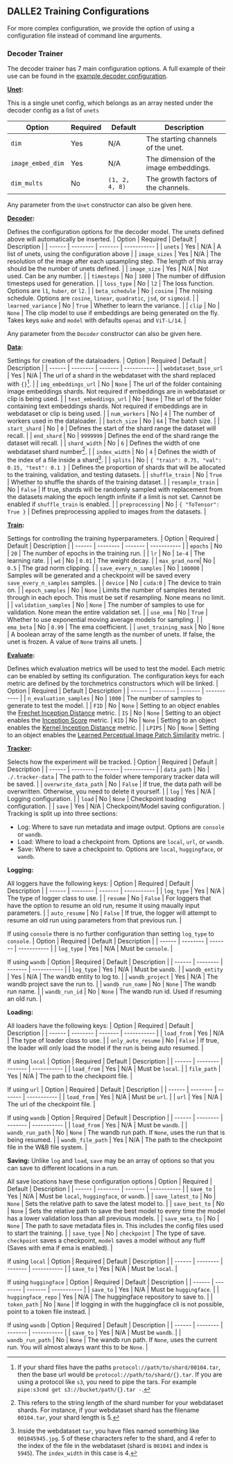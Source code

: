 ## DALLE2 Training Configurations

For more complex configuration, we provide the option of using a configuration file instead of command line arguments.

### Decoder Trainer

The decoder trainer has 7 main configuration options. A full example of their use can be found in the [example decoder configuration](train_decoder_config.example.json).

**<ins>Unet</ins>:**

This is a single unet config, which belongs as an array nested under the decoder config as a list of `unets`

| Option | Required | Default | Description |
| ------ | -------- | ------- | ----------- |
| `dim`  | Yes      | N/A     | The starting channels of the unet. |
| `image_embed_dim` | Yes | N/A | The dimension of the image embeddings. |
| `dim_mults` | No | `(1, 2, 4, 8)` | The growth factors of the channels. |

Any parameter from the `Unet` constructor can also be given here.

**<ins>Decoder</ins>:**

Defines the configuration options for the decoder model. The unets defined above will automatically be inserted.
| Option | Required | Default | Description |
| ------ | -------- | ------- | ----------- |
| `unets` | Yes | N/A | A list of unets, using the configuration above |
| `image_sizes` | Yes | N/A | The resolution of the image after each upsampling step. The length of this array should be the number of unets defined. |
| `image_size` | Yes | N/A | Not used. Can be any number. |
| `timesteps` | No | `1000` | The number of diffusion timesteps used for generation. |
| `loss_type` | No | `l2` | The loss function. Options are `l1`, `huber`, or `l2`. |
| `beta_schedule` | No | `cosine` | The noising schedule. Options are `cosine`, `linear`, `quadratic`, `jsd`, or `sigmoid`. |
| `learned_variance` | No | `True` | Whether to learn the variance. |
| `clip` | No | `None` | The clip model to use if embeddings are being generated on the fly. Takes keys `make` and `model` with defaults `openai` and `ViT-L/14`. |

Any parameter from the `Decoder` constructor can also be given here.

**<ins>Data</ins>:**

Settings for creation of the dataloaders.
| Option | Required | Default | Description |
| ------ | -------- | ------- | ----------- |
| `webdataset_base_url` | Yes | N/A | The url of a shard in the webdataset with the shard replaced with `{}`[^1]. |
| `img_embeddings_url` | No | `None` | The url of the folder containing image embeddings shards. Not required if embeddings are in webdataset or clip is being used. |
| `text_embeddings_url` | No | `None` | The url of the folder containing text embeddings shards. Not required if embeddings are in webdataset or clip is being used. |
| `num_workers` | No | `4` | The number of workers used in the dataloader. |
| `batch_size` | No | `64` | The batch size. |
| `start_shard` | No | `0` | Defines the start of the shard range the dataset will recall. |
| `end_shard` | No | `9999999` | Defines the end of the shard range the dataset will recall. |
| `shard_width` | No | `6` | Defines the width of one webdataset shard number[^2]. |
| `index_width` | No | `4` | Defines the width of the index of a file inside a shard[^3]. |
| `splits` | No | `{ "train": 0.75, "val": 0.15, "test": 0.1 }` | Defines the proportion of shards that will be allocated to the training, validation, and testing datasets. |
| `shuffle_train` | No | `True` | Whether to shuffle the shards of the training dataset. |
| `resample_train` | No | `False` | If true, shards will be randomly sampled with replacement from the datasets making the epoch length infinite if a limit is not set. Cannot be enabled if `shuffle_train` is enabled. |
| `preprocessing` | No | `{ "ToTensor": True }` | Defines preprocessing applied to images from the datasets. |

[^1]: If your shard files have the paths `protocol://path/to/shard/00104.tar`, then the base url would be `protocol://path/to/shard/{}.tar`. If you are using a protocol like `s3`, you need to pipe the tars. For example `pipe:s3cmd get s3://bucket/path/{}.tar -`.

[^2]: This refers to the string length of the shard number for your webdataset shards. For instance, if your webdataset shard has the filename `00104.tar`, your shard length is 5.

[^3]: Inside the webdataset `tar`, you have files named something like `001045945.jpg`. 5 of these characters refer to the shard, and 4 refer to the index of the file in the webdataset (shard is `001041` and index is `5945`). The `index_width` in this case is 4.

**<ins>Train</ins>:**

Settings for controlling the training hyperparameters.
| Option | Required | Default | Description |
| ------ | -------- | ------- | ----------- |
| `epochs` | No | `20` | The number of epochs in the training run. |
| `lr` | No | `1e-4` | The learning rate. |
| `wd` | No | `0.01` | The weight decay. |
| `max_grad_norm`| No | `0.5` | The grad norm clipping. |
| `save_every_n_samples` | No | `100000` | Samples will be generated and a checkpoint will be saved every `save_every_n_samples` samples. |
| `device` | No | `cuda:0` | The device to train on. |
| `epoch_samples` | No | `None` | Limits the number of samples iterated through in each epoch. This must be set if resampling. None means no limit. |
| `validation_samples` | No | `None` | The number of samples to use for validation. None mean the entire validation set. |
| `use_ema` | No | `True` | Whether to use exponential moving average models for sampling. |
| `ema_beta` | No | `0.99` | The ema coefficient. |
| `unet_training_mask` | No | `None` | A boolean array of the same length as the number of unets. If false, the unet is frozen. A value of `None` trains all unets. |

**<ins>Evaluate</ins>:**

Defines which evaluation metrics will be used to test the model.
Each metric can be enabled by setting its configuration. The configuration keys for each metric are defined by the torchmetrics constructors which will be linked.
| Option | Required | Default | Description |
| ------ | -------- | ------- | ----------- |
| `n_evaluation_samples` | No | `1000` | The number of samples to generate to test the model. |
| `FID` | No | `None` | Setting to an object enables the [Frechet Inception Distance](https://torchmetrics.readthedocs.io/en/stable/image/frechet_inception_distance.html) metric. 
| `IS` | No | `None` | Setting to an object enables the [Inception Score](https://torchmetrics.readthedocs.io/en/stable/image/inception_score.html) metric.
| `KID` | No | `None` | Setting to an object enables the [Kernel Inception Distance](https://torchmetrics.readthedocs.io/en/stable/image/kernel_inception_distance.html) metric. |
| `LPIPS` | No | `None` | Setting to an object enables the [Learned Perceptual Image Patch Similarity](https://torchmetrics.readthedocs.io/en/stable/image/learned_perceptual_image_patch_similarity.html) metric. |

**<ins>Tracker</ins>:**

Selects how the experiment will be tracked.
| Option | Required | Default | Description |
| ------ | -------- | ------- | ----------- |
| `data_path` | No | `./.tracker-data` | The path to the folder where temporary tracker data will be saved. |
| `overwrite_data_path` | No | `False` | If true, the data path will be overwritten. Otherwise, you need to delete it yourself. |
| `log` | Yes | N/A | Logging configuration. |
| `load` | No | `None` | Checkpoint loading configuration. |
| `save` | Yes | N/A | Checkpoint/Model saving configuration. |
Tracking is split up into three sections:
* Log: Where to save run metadata and image output. Options are `console` or `wandb`.
* Load: Where to load a checkpoint from. Options are `local`, `url`, or `wandb`.
* Save: Where to save a checkpoint to. Options are `local`, `huggingface`, or `wandb`.

**Logging:**

All loggers have the following keys:
| Option | Required | Default | Description |
| ------ | -------- | ------- | ----------- |
| `log_type` | Yes | N/A | The type of logger class to use. |
| `resume` | No | `False` | For loggers that have the option to resume an old run, resume it using maually input parameters. |
| `auto_resume` | No | `False` | If true, the logger will attempt to resume an old run using parameters from that previous run. |

If using `console` there is no further configuration than setting `log_type` to `console`.
| Option | Required | Default | Description |
| ------ | -------- | ------- | ----------- |
| `log_type` | Yes | N/A | Must be `console`. |

If using `wandb`
| Option | Required | Default | Description |
| ------ | -------- | ------- | ----------- |
| `log_type` | Yes | N/A | Must be `wandb`. |
| `wandb_entity` | Yes | N/A | The wandb entity to log to. |
| `wandb_project` | Yes | N/A | The wandb project save the run to. |
| `wandb_run_name` | No | `None` | The wandb run name. |
| `wandb_run_id` | No | `None` | The wandb run id. Used if resuming an old run. |

**Loading:**

All loaders have the following keys:
| Option | Required | Default | Description |
| ------ | -------- | ------- | ----------- |
| `load_from` | Yes | N/A | The type of loader class to use. |
| `only_auto_resume` | No | `False` | If true, the loader will only load the model if the run is being auto resumed. |

If using `local`
| Option | Required | Default | Description |
| ------ | -------- | ------- | ----------- |
| `load_from` | Yes | N/A | Must be `local`. |
| `file_path` | Yes | N/A | The path to the checkpoint file. |

If using `url`
| Option | Required | Default | Description |
| ------ | -------- | ------- | ----------- |
| `load_from` | Yes | N/A | Must be `url`. |
| `url` | Yes | N/A | The url of the checkpoint file. |

If using `wandb`
| Option | Required | Default | Description |
| ------ | -------- | ------- | ----------- |
| `load_from` | Yes | N/A | Must be `wandb`. |
| `wandb_run_path` | No | `None` | The wandb run path. If `None`, uses the run that is being resumed. |
| `wandb_file_path` | Yes | N/A | The path to the checkpoint file in the W&B file system. |

**Saving:**
Unlike `log` and `load`, `save` may be an array of options so that you can save to different locations in a run.

All save locations have these configuration options
| Option | Required | Default | Description |
| ------ | -------- | ------- | ----------- |
| `save_to` | Yes | N/A | Must be `local`, `huggingface`, or `wandb`. |
| `save_latest_to` | No | `None` | Sets the relative path to save the latest model to. |
| `save_best_to` | No | `None` | Sets the relative path to save the best model to every time the model has a lower validation loss than all previous models. |
| `save_meta_to` | No | `None` | The path to save metadata files in. This includes the config files used to start the training. |
| `save_type` | No | `checkpoint` | The type of save. `checkpoint` saves a checkpoint, `model` saves a model without any fluff (Saves with ema if ema is enabled). |

If using `local`
| Option | Required | Default | Description |
| ------ | -------- | ------- | ----------- |
| `save_to` | Yes | N/A | Must be `local`. |

If using `huggingface`
| Option | Required | Default | Description |
| ------ | -------- | ------- | ----------- |
| `save_to` | Yes | N/A | Must be `huggingface`. |
| `huggingface_repo` | Yes | N/A | The huggingface repository to save to. |
| `token_path` | No | `None` | If logging in with the huggingface cli is not possible, point to a token file instead. |

If using `wandb`
| Option | Required | Default | Description |
| ------ | -------- | ------- | ----------- |
| `save_to` | Yes | N/A | Must be `wandb`. |
| `wandb_run_path` | No | `None` | The wandb run path. If `None`, uses the current run. You will almost always want this to be `None`. |
